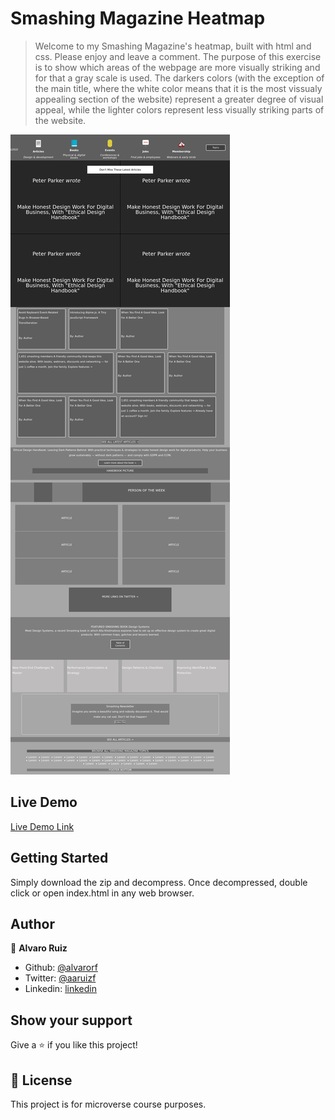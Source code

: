 # Smashing Magazine Heatmap

> Welcome to my Smashing Magazine's heatmap, built with html and css. Please enjoy and leave a comment. The purpose of this exercise is to show which areas of the webpage are more visually striking and for that a gray scale is used. The darkers colors (with the exception of the main title, where the white color means that it is the most vissualy appealing section of the website) represent a greater degree of visual appeal, while the lighter colors represent less visually striking parts of the website.

![screenshot](/images/screenshot.jpeg)

## Live Demo

[Live Demo Link](https://rawcdn.githack.com/alvarorf/Design-UX-UI-Teardown/860bd95ba1a6b7e9de8189a1c8d6c4c781779e29/index.html)


## Getting Started

Simply download the zip and decompress. Once decompressed, double click or open index.html in any web browser. 

## Author

👤 **Alvaro Ruiz**

- Github: [@alvarorf](https://github.com/alvarorf)
- Twitter: [@aaruizf](https://twitter.com/aaruizf)
- Linkedin: [linkedin](https://www.linkedin.com/in/alvaro-r-22810915a/)

## Show your support

Give a ⭐️ if you like this project!

## 📝 License

This project is for microverse course purposes.